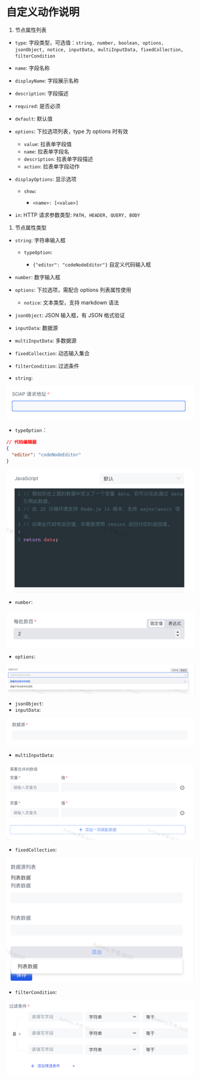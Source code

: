 # 自定义动作说明

1. 节点属性列表

- `type`: 字段类型，可选值：`string, number, boolean, options, jsonObject, notice, inputData, multiInputData, fixedCollection, filterCondition`
- `name`: 字段名称
- `displayName`: 字段展示名称
- `description`: 字段描述
- `required`: 是否必须
- `default`: 默认值
- `options`: 下拉选项列表，type 为 options 时有效

  - `value`: 拉表单字段值
  - `name`: 拉表单字段名
  - `description`: 拉表单字段描述
  - `action`: 拉表单字段动作
- `displayOptions`: 显示选项

  - `show`:

    - `<name>: [<value>]`
- `in`:  HTTP 请求参数类型: `PATH, HEADER, QUERY, BODY`

1. 节点属性类型

- `string`: 字符串输入框

  - `typeOption`:

    - `{"editor": "codeNodeEditor"}` 自定义代码输入框
- `number`: 数字输入框
- `options`: 下拉选项，需配合 options 列表属性使用

  - `notice`: 文本类型，支持 markdown 语法
- `jsonObject`: JSON 输入框，有 JSON 格式验证
- `inputData`: 数据源
- `multiInputData`: 多数据源
- `fixedCollection`:  动态输入集合
- `filterCondition`: 过滤条件
- `string`:

![](../../static/EbKfbWy6PoRRQ9x3lY0cXWGrnfc.png)

- `typeOption`：

```json
// 代码编辑器
{
  "editor": "codeNodeEditor"
}
```

![](../../static/M7KlbWOfUoNGPSxCRSxc2Qu5nFb.png)

- `number`:

![](../../static/G4XZblxg9oMh2rxnMxicWOB8nsb.png)

- `options`:

![](../../static/NBtWb692eoCDydxrNn5c1KO7nQb.png)

- `jsonObject`:
- `inputData`:

![](../../static/RVRKbuh00oZllkxMw1ycZy0OnAe.png)

- `multiInputData`:

![](../../static/OTnTbeza1obfhexEzdhcRy5Wn8d.png)

- `fixedCollection`:

![](../../static/AilObM8S1osVXQxg5HucT5Gznhf.png)

- `filterCondition`:

![](../../static/XpDPbW5ZkomqlQxAR81cGaa6npb.png)
